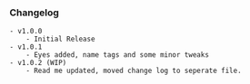 ### Changelog
	- v1.0.0
		- Initial Release
	- v1.0.1
		- Eyes added, name tags and some minor tweaks
	- v1.0.2 (WIP)
		- Read me updated, moved change log to seperate file.
    
